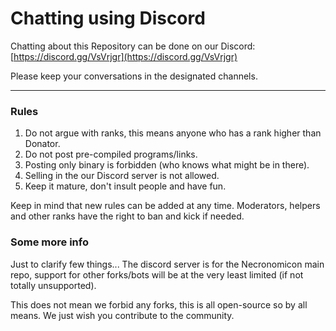 # Chatting using Discord

Chatting about this Repository can be done on our Discord: [https://discord.gg/VsVrjgr](https://discord.gg/VsVrjgr)

Please keep your conversations in the designated channels.

***
### Rules
1. Do not argue with ranks, this means anyone who has a rank higher than Donator.
2. Do not post pre-compiled programs/links.
3. Posting only binary is forbidden (who knows what might be in there).
4. Selling in the our Discord server is not allowed.
5. Keep it mature, don't insult people and have fun.

Keep in mind that new rules can be added at any time. Moderators, helpers and other ranks have the right to ban and kick if needed.

### Some more info
Just to clarify few things... The discord server is for the Necronomicon main repo, support for other forks/bots will be at the very least limited (if not totally unsupported).

This does not mean we forbid any forks, this is all open-source so by all means. We just wish you contribute to the community.
